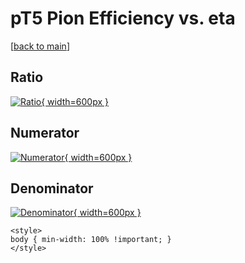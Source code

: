 # pT5 Pion Efficiency vs. eta

[[back to main](./)]



## Ratio

[![Ratio](../mtv/var/pT5_211_eff_eta.png){ width=600px }](../mtv/var/pT5_211_eff_eta.pdf)

## Numerator

[![Numerator](../mtv/num/pT5_211_eff_eta_num0.png){ width=600px }](../mtv/num/pT5_211_eff_eta_num0.pdf)

## Denominator

[![Denominator](../mtv/den/pT5_211_eff_eta_den.png){ width=600px }](../mtv/den/pT5_211_eff_eta_den.pdf)


``` {=html}
<style>
body { min-width: 100% !important; }
</style>
```
